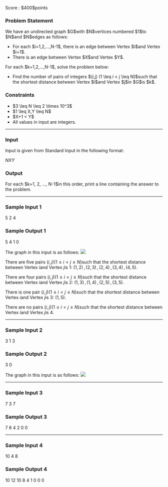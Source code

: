
<div>

<span>

<span>

<p>
Score : $400$points
</p>

<div>

<section>

### **Problem Statement**

<p>
We have an undirected graph $G$with $N$vertices numbered $1$to $N$and $N$edges as follows:
</p>

<ul>

<li>
For each $i=1,2,...,N-1$, there is an edge between Vertex $i$and Vertex $i+1$.
</li>

<li>
There is an edge between Vertex $X$and Vertex $Y$.
</li>

</ul>

<p>
For each $k=1,2,...,N-1$, solve the problem below:
</p>

<ul>

<li>
Find the number of pairs of integers $(i,j) (1 \leq i < j \leq N)$such that the shortest distance between Vertex $i$and Vertex $j$in $G$is $k$.
</li>

</ul>

</section>

</div>

<div>

<section>

### **Constraints**

<ul>

<li>
$3 \leq N \leq 2 \times 10^3$
</li>

<li>
$1 \leq X,Y \leq N$
</li>

<li>
$X+1 < Y$
</li>

<li>
All values in input are integers.
</li>

</ul>

</section>

</div>

---

<div>

<div>

<section>

### **Input**

<p>
Input is given from Standard Input in the following format:
</p>

<div>

$N$$X$$Y$
</div>

</section>

</div>

<div>

<section>

### **Output**

<p>
For each $k=1, 2, ..., N-1$in this order, print a line containing the answer to the problem.
</p>

</section>

</div>

</div>

---

<div>

<section>

### **Sample Input 1**

<div>

5 2 4

</div>

</section>

</div>

<div>

<section>

### **Sample Output 1**

<div>

5
4
1
0

</div>

<p>
The graph in this input is as follows:





<img src="https://img.atcoder.jp/ghi/3ae0885a4aeda99694b9fde4efe39dc1.png">

</img>




There are five pairs $(i,j) (1 \leq i < j \leq N)$such that the shortest distance between Vertex $i$and Vertex $j$is $1$: $(1,2)\,,(2,3)\,,(2,4)\,,(3,4)\,,(4,5)$.


There are four pairs $(i,j) (1 \leq i < j \leq N)$such that the shortest distance between Vertex $i$and Vertex $j$is $2$: $(1,3)\,,(1,4)\,,(2,5)\,,(3,5)$.


There is one pair $(i,j) (1 \leq i < j \leq N)$such that the shortest distance between Vertex $i$and Vertex $j$is $3$: $(1,5)$.


There are no pairs $(i,j) (1 \leq i < j \leq N)$such that the shortest distance between Vertex $i$and Vertex $j$is $4$.
</p>

</section>

</div>

---

<div>

<section>

### **Sample Input 2**

<div>

3 1 3

</div>

</section>

</div>

<div>

<section>

### **Sample Output 2**

<div>

3
0

</div>

<p>
The graph in this input is as follows:





<img src="https://img.atcoder.jp/ghi/be2921b3b307fc993a390a59437e624e.png">

</img>





</p>

</section>

</div>

---

<div>

<section>

### **Sample Input 3**

<div>

7 3 7

</div>

</section>

</div>

<div>

<section>

### **Sample Output 3**

<div>

7
8
4
2
0
0

</div>

</section>

</div>

---

<div>

<section>

### **Sample Input 4**

<div>

10 4 8

</div>

</section>

</div>

<div>

<section>

### **Sample Output 4**

<div>

10
12
10
8
4
1
0
0
0

</div>

</section>

</div>

</span>

</span>

</div>
